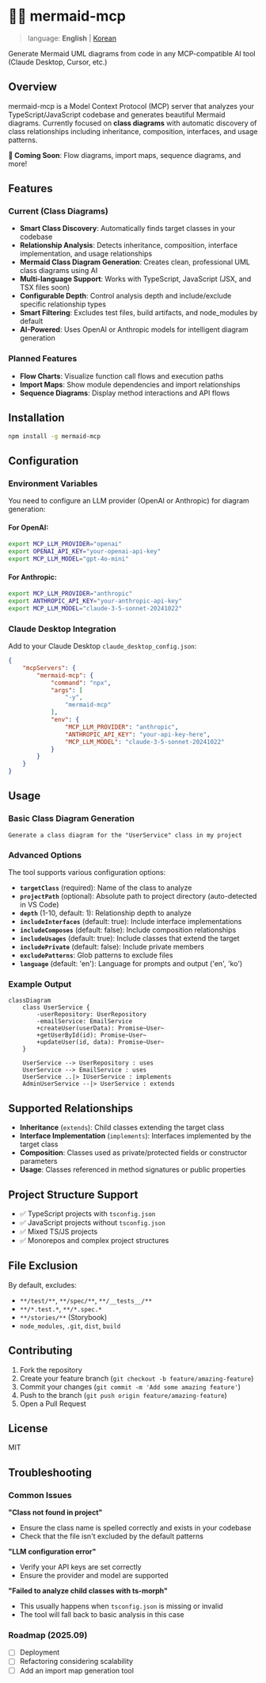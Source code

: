 # 🧜‍♀️ mermaid-mcp

> language: **English** | [Korean](./README.ko.md)

Generate Mermaid UML diagrams from code in any MCP-compatible AI tool (Claude Desktop, Cursor, etc.)

## Overview

mermaid-mcp is a Model Context Protocol (MCP) server that analyzes your TypeScript/JavaScript codebase and generates beautiful Mermaid diagrams. Currently focused on **class diagrams** with automatic discovery of class relationships including inheritance, composition, interfaces, and usage patterns.

**🚀 Coming Soon**: Flow diagrams, import maps, sequence diagrams, and more!

## Features

### Current (Class Diagrams)

-   **Smart Class Discovery**: Automatically finds target classes in your codebase
-   **Relationship Analysis**: Detects inheritance, composition, interface implementation, and usage relationships
-   **Mermaid Class Diagram Generation**: Creates clean, professional UML class diagrams using AI
-   **Multi-language Support**: Works with TypeScript, JavaScript (JSX, and TSX files soon)
-   **Configurable Depth**: Control analysis depth and include/exclude specific relationship types
-   **Smart Filtering**: Excludes test files, build artifacts, and node_modules by default
-   **AI-Powered**: Uses OpenAI or Anthropic models for intelligent diagram generation

### Planned Features

-   **Flow Charts**: Visualize function call flows and execution paths
-   **Import Maps**: Show module dependencies and import relationships
-   **Sequence Diagrams**: Display method interactions and API flows

## Installation

```bash
npm install -g mermaid-mcp
```

## Configuration

### Environment Variables

You need to configure an LLM provider (OpenAI or Anthropic) for diagram generation:

#### For OpenAI:

```bash
export MCP_LLM_PROVIDER="openai"
export OPENAI_API_KEY="your-openai-api-key"
export MCP_LLM_MODEL="gpt-4o-mini"
```

#### For Anthropic:

```bash
export MCP_LLM_PROVIDER="anthropic"
export ANTHROPIC_API_KEY="your-anthropic-api-key"
export MCP_LLM_MODEL="claude-3-5-sonnet-20241022"
```

### Claude Desktop Integration

Add to your Claude Desktop `claude_desktop_config.json`:

```json
{
    "mcpServers": {
        "mermaid-mcp": {
            "command": "npx",
            "args": [
                "-y",
                "mermaid-mcp"
            ],
            "env": {
                "MCP_LLM_PROVIDER": "anthropic",
                "ANTHROPIC_API_KEY": "your-api-key-here",
                "MCP_LLM_MODEL": "claude-3-5-sonnet-20241022"
            }
        }
    }
}
```

## Usage

### Basic Class Diagram Generation

```
Generate a class diagram for the "UserService" class in my project
```

### Advanced Options

The tool supports various configuration options:

-   **`targetClass`** (required): Name of the class to analyze
-   **`projectPath`** (optional): Absolute path to project directory (auto-detected in VS Code)
-   **`depth`** (1-10, default: 1): Relationship depth to analyze
-   **`includeInterfaces`** (default: true): Include interface implementations
-   **`includeComposes`** (default: false): Include composition relationships
-   **`includeUsages`** (default: true): Include classes that extend the target
-   **`includePrivate`** (default: false): Include private members
-   **`excludePatterns`**: Glob patterns to exclude files
-   **`language`** (default: 'en'): Language for prompts and output ('en', 'ko')


### Example Output

```mermaid
classDiagram
    class UserService {
        -userRepository: UserRepository
        -emailService: EmailService
        +createUser(userData): Promise~User~
        +getUserById(id): Promise~User~
        +updateUser(id, data): Promise~User~
    }

    UserService --> UserRepository : uses
    UserService --> EmailService : uses
    UserService ..|> IUserService : implements
    AdminUserService --|> UserService : extends
```

## Supported Relationships

-   **Inheritance** (`extends`): Child classes extending the target class
-   **Interface Implementation** (`implements`): Interfaces implemented by the target class
-   **Composition**: Classes used as private/protected fields or constructor parameters
-   **Usage**: Classes referenced in method signatures or public properties

## Project Structure Support

-   ✅ TypeScript projects with `tsconfig.json`
-   ✅ JavaScript projects without `tsconfig.json`
-   ✅ Mixed TS/JS projects
-   ✅ Monorepos and complex project structures

## File Exclusion

By default, excludes:

-   `**/test/**`, `**/spec/**`, `**/__tests__/**`
-   `**/*.test.*`, `**/*.spec.*`
-   `**/stories/**` (Storybook)
-   `node_modules`, `.git`, `dist`, `build`

## Contributing

1. Fork the repository
2. Create your feature branch (`git checkout -b feature/amazing-feature`)
3. Commit your changes (`git commit -m 'Add some amazing feature'`)
4. Push to the branch (`git push origin feature/amazing-feature`)
5. Open a Pull Request

## License

MIT

## Troubleshooting

### Common Issues

**"Class not found in project"**

-   Ensure the class name is spelled correctly and exists in your codebase
-   Check that the file isn't excluded by the default patterns

**"LLM configuration error"**

-   Verify your API keys are set correctly
-   Ensure the provider and model are supported

**"Failed to analyze child classes with ts-morph"**

-   This usually happens when `tsconfig.json` is missing or invalid
-   The tool will fall back to basic analysis in this case

### Roadmap (2025.09)

- [ ] Deployment
- [ ] Refactoring considering scalability
- [ ] Add an import map generation tool
